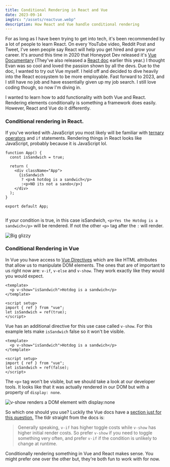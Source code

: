 ```yaml
---
title: Conditional Rendering in React and Vue
date: 2023-09-14
imgSrc: "/assets/reactvue.webp"
description: How React and Vue handle conditional rendering
---
```


For as long as I have been trying to get into tech, it's been recommended by a lot of people to learn React. On every YouTube video, Reddit Post and Tweet, I've seen people say React will help you get hired and grow your career. It's around this time in 2020 that Honeypot Dev released it's [Vue Documentary](https://youtu.be/OrxmtDw4pVI?si=hoV5YcW1fbY9pyX1) (They've also released a [React doc](https://www.youtube.com/watch?v=8pDqJVdNa44) earlier this year.) I thought Evan was so cool and loved the passion shown by all the devs. Due to the doc, I wanted to try out Vue myself. I held off and decided to dive heavily into the React ecosystem to be more employable. Fast forward to 2023, and I still have no job and have essentially given up my job search. I still love coding though, so now I'm diving in.

I wanted to learn how to add functionality with both Vue and React. Rendering elements conditionally is something a framework does easily. However, React and Vue do it differently.

### Conditional rendering in React.

If you've worked with JavaScript you most likely will be familiar with [ternary operators](https://developer.mozilla.org/en-US/docs/Web/JavaScript/Reference/Operators/Conditional_operator) and `if` statements. Rendering things in React looks like JavaScript, probably because it is JavaScript lol.

```react
function App() {
  const isSandwich = true;

  return (
    <div className="App">
      {isSandwich
       ? <p>A hotdog is a sandwich</p>
       :<p>NO its not a sando</p>}
    </div>
  );
}

export default App;


```

If your condition is true, in this case isSandwich, `<p>Yes the Hotdog is a sandwich</p>` will be rendered. If not the other `<p>` tag after the `:` will render.

![Big glizzy](https://dev-to-uploads.s3.amazonaws.com/uploads/articles/vlegqcetlohsltm0apct.png)

### Conditional Rendering in Vue

In Vue you have access to [Vue Directives](https://vuejs.org/api/built-in-directives.html#v-else-if) which are like HTML attributes that allow us to manipulate DOM elements. The ones that are of important to us right now are: `v-if`, `v-else` and `v-show`. They work exactly like they would you would expect.

```vue
<template>
  <p v-show="isSandwich">Hotdog is a sandwich</p>
</template>

<script setup>
import { ref } from "vue";
let isSandwich = ref(true);
</script>
```

Vue has an additional directive for this use case called `v-show`.
For this example lets make `isSandwich` false so it won't be visible.

```vue
<template>
  <p v-show="isSandwich">Hotdog is a sandwich</p>
</template>

<script setup>
import { ref } from "vue";
let isSandwich = ref(false);
</script>
```

The `<p>` tag won't be visible, but we should take a look at our developer tools. It looks like that it was actually rendered in our DOM but with a property of `display: none`.

![v-show renders a DOM element with display:none](https://dev-to-uploads.s3.amazonaws.com/uploads/articles/j4t9252s8urjpq8d5hag.png)

So which one should you use? Luckily the Vue docs have a [section just for this question.](https://vuejs.org/guide/essentials/conditional.html#v-if-vs-v-show) The tldr straight from the docs is:

> Generally speaking, `v-if` has higher toggle costs while `v-show` has higher initial render costs. So prefer `v-show` if you need to toggle something very often, and prefer `v-if` if the condition is unlikely to change at runtime.

Conditionally rendering something in Vue and React makes sense. You might prefer one over the other but, they're both fun to work with for now.
